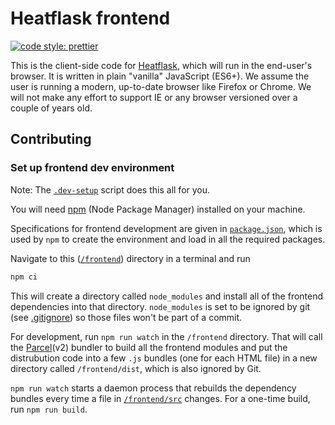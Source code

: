 # Heatflask frontend
[![code style: prettier](https://img.shields.io/badge/code_style-prettier-ff69b4.svg?style=flat-square)](https://github.com/prettier/prettier)

This is the client-side code for [Heatflask](https://www.heatflask.com), which will run in the end-user's browser. It is written in plain "vanilla" JavaScript (ES6+). We assume the user is running a modern, up-to-date browser like Firefox or Chrome. We will not make any effort to support IE or any browser versioned over a couple of years old.

## Contributing

### Set up frontend dev environment
Note: The [`.dev-setup`](/.dev-setup) script does this all for you.

You will need [npm](https://www.npmjs.com) (Node Package Manager) installed on your machine.

Specifications for frontend development are given in [`package.json`](/frontend/package.json), which is used by `npm` to create the environment and load in all the required packages.

Navigate to this ([`/frontend`](/frontend)) directory in a terminal and run

```bash
npm ci
```

This will create a directory called `node_modules` and install all of the frontend dependencies into that directory. `node_modules` is set to be ignored by git (see [.gitignore](/.gitignore)) so those files won't be part of a commit.

For development, run `npm run watch` in the `/frontend` directory. That will call the [Parcel](https://v2.parceljs.org)(v2) bundler to build all the frontend modules and put the distrubution code into a few `.js` bundles (one for each HTML file) in a new directory called `/frontend/dist`, which is also ignored by Git.

`npm run watch` starts a daemon process that rebuilds the dependency bundles every time a file in [`/frontend/src`](/frontend/src) changes. For a one-time build, run `npm run build`.
